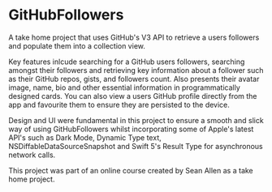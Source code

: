 # GitHubFollowers
A take home project that uses GitHub's V3 API to retrieve a users followers and populate them into a collection view.

Key features inlcude searching for a GitHub users followers, searching amongst their followers and retrieving key information about a follower such as their GitHub repos, gists, and followers count. Also presents their avatar image, name, bio and other essential information in programmatically designed cards. You can also view a users GitHub profile directly from the app and favourite them to ensure they are persisted to the device.

Design and UI were fundamental in this project to ensure a smooth and slick way of using GitHubFollowers whilst incorporating some of Apple's latest API's such as Dark Mode, Dynamic Type text, NSDiffableDataSourceSnapshot and Swift 5's Result Type for asynchronous network calls.

This project was part of an online course created by Sean Allen as a take home project.

